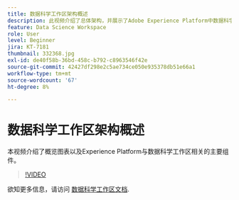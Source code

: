 ```yaml
---
title: 数据科学工作区架构概述
description: 此视频介绍了总体架构，并展示了Adobe Experience Platform中数据科学工作区的主要组件。
feature: Data Science Workspace
role: User
level: Beginner
jira: KT-7181
thumbnail: 332368.jpg
exl-id: de40f58b-36bd-458c-b792-c8963546f42e
source-git-commit: 42427df298e2c5ae734ce050e935378db51e66a1
workflow-type: tm+mt
source-wordcount: '67'
ht-degree: 8%

---
```


# 数据科学工作区架构概述

本视频介绍了概览图表以及Experience Platform与数据科学工作区相关的主要组件。

>[!VIDEO](https://video.tv.adobe.com/v/332368)

欲知更多信息，请访问 [数据科学工作区文档](https://experienceleague.adobe.com/docs/experience-platform/data-science-workspace/home.html?lang=zh-Hans).
